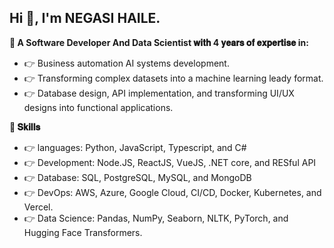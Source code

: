 ## Hi 👋, I'm NEGASI HAILE.

**🚀 A Software Developer And Data Scientist 𝐰𝐢𝐭𝐡 4 𝐲𝐞𝐚𝐫𝐬 𝐨𝐟 𝐞𝐱𝐩𝐞𝐫𝐭𝐢𝐬𝐞 in:**

- 👉 Business automation AI systems development.
- 👉 Transforming complex datasets into a machine learning leady format.
- 👉 Database design, API implementation, and transforming UI/UX designs into functional applications.

**🚀 𝐒𝐤𝐢𝐥𝐥𝐬**

- 👉 languages: Python, JavaScript, Typescript, and C#
- 👉 Development: Node.JS, ReactJS, VueJS, .NET core, and RESful API
- 👉 Database: SQL, PostgreSQL, MySQL, and MongoDB
- 👉 DevOps: AWS, Azure, Google Cloud, CI/CD, Docker, Kubernetes, and Vercel.
- 👉 Data Science: Pandas, NumPy, Seaborn, NLTK, PyTorch, and Hugging Face Transformers.
